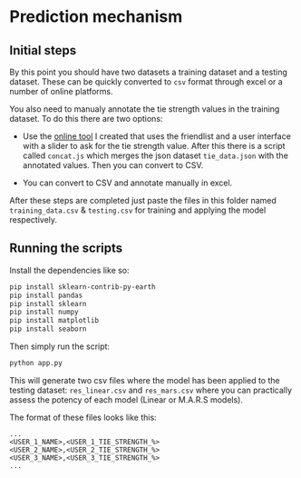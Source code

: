 # Prediction mechanism

## Initial steps

By this point you should have two datasets a training dataset and a testing dataset. These can be quickly converted to `csv` format through excel or a number of online platforms.

You also need to manualy annotate the tie strength values in the training dataset. To do this there are two options:

- Use the [online tool]() I created that uses the friendlist and a user interface with a slider to ask for the tie strength value. After this there is a script called `concat.js` which merges the json dataset `tie_data.json` with the annotated values. Then you can convert to CSV.

- You can convert to CSV and annotate manually in excel.

After these steps are completed just paste the files in this folder named `training_data.csv` & `testing.csv` for training and applying the model respectively.

## Running the scripts

Install the dependencies like so:

```bash
pip install sklearn-contrib-py-earth
pip install pandas
pip install sklearn
pip install numpy
pip install matplotlib
pip install seaborn
```

Then simply run the script:

```bash
python app.py
```

This will generate two csv files where the model has been applied to the testing dataset: `res_linear.csv` and `res_mars.csv` where you can practically assess the potency of each model (Linear or M.A.R.S models).

The format of these files looks like this:

```csv
...
<USER_1_NAME>,<USER_1_TIE_STRENGTH_%>
<USER_2_NAME>,<USER_2_TIE_STRENGTH_%>
<USER_3_NAME>,<USER_3_TIE_STRENGTH_%>
...
```

